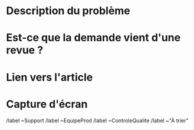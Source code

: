 # Description du problème

# Est-ce que la demande vient d'une revue ?

# Lien vers l'article



# Capture d'écran



/label ~Support 
/label ~EquipeProd
/label ~ControleQualite
/label ~"À trier" 
